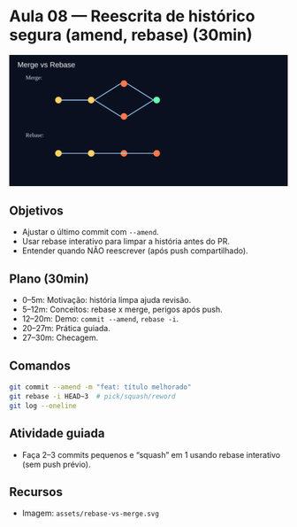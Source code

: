 # Aula 08 — Reescrita de histórico segura (amend, rebase) (30min)

![Rebase vs Merge](../assets/rebase-vs-merge.svg)

## Objetivos
- Ajustar o último commit com `--amend`.
- Usar rebase interativo para limpar a história antes do PR.
- Entender quando NÃO reescrever (após push compartilhado).

## Plano (30min)
- 0–5m: Motivação: história limpa ajuda revisão.
- 5–12m: Conceitos: rebase x merge, perigos após push.
- 12–20m: Demo: `commit --amend`, `rebase -i`.
- 20–27m: Prática guiada.
- 27–30m: Checagem.

## Comandos
```bash
git commit --amend -m "feat: título melhorado"
git rebase -i HEAD~3  # pick/squash/reword
git log --oneline
```

## Atividade guiada
- Faça 2–3 commits pequenos e “squash” em 1 usando rebase interativo (sem push prévio).

## Recursos
- Imagem: `assets/rebase-vs-merge.svg`